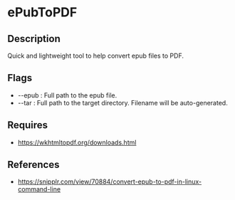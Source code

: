 # ePubToPDF

## Description
Quick and lightweight tool to help convert epub files to PDF.

## Flags
* --epub : Full path to the epub file.
* --tar  : Full path to the target directory.  Filename will be auto-generated.

## Requires	
* https://wkhtmltopdf.org/downloads.html
    
## References
* https://snipplr.com/view/70884/convert-epub-to-pdf-in-linux-command-line
